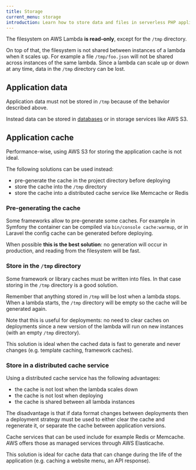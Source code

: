 ```yaml
---
title: Storage
current_menu: storage
introduction: Learn how to store data and files in serverless PHP applications running on AWS Lambda.
---
```


The filesystem on AWS Lambda **is read-only**, except for the `/tmp` directory.

On top of that, the filesystem is not shared between instances of a lambda when it scales up. For example a file `/tmp/foo.json` will not be shared across instances of the same lambda. Since a lambda can scale up or down at any time, data in the `/tmp` directory can be lost.

## Application data

Application data must not be stored in `/tmp` because of the behavior described above.

Instead data can be stored in [databases](/docs/environment/database.md) or in storage services like AWS S3.

## Application cache

Performance-wise, using AWS S3 for storing the application cache is not ideal.

The following solutions can be used instead:

- pre-generate the cache in the project directory before deploying
- store the cache into the `/tmp` directory
- store the cache into a distributed cache service like Memcache or Redis

### Pre-generating the cache

Some frameworks allow to pre-generate some caches. For example in Symfony the container can be compiled via `bin/console cache:warmup`, or in Laravel the config cache can be generated before deploying.

When possible **this is the best solution**: no generation will occur in production, and reading from the filesystem will be fast.

### Store in the `/tmp` directory

Some framework or library caches must be written into files. In that case storing in the `/tmp` directory is a good solution.

Remember that anything stored in `/tmp` will be lost when a lambda stops. When a lambda starts, the `/tmp` directory will be empty so the cache will be generated again.

Note that this is useful for deployments: no need to clear caches on deployments since a new version of the lambda will run on new instances (with an empty `/tmp` directory).

This solution is ideal when the cached data is fast to generate and never changes (e.g. template caching, framework caches).

### Store in a distributed cache service

Using a distributed cache service has the following advantages:

- the cache is not lost when the lambda scales down
- the cache is not lost when deploying
- the cache is shared between all lambda instances

The disadvantage is that if data format changes between deployments then a deployment strategy must be used to either clear the cache and regenerate it, or separate the cache between application versions.

Cache services that can be used include for example Redis or Memcache. AWS offers those as managed services through AWS Elasticache.

This solution is ideal for cache data that can change during the life of the application (e.g. caching a website menu, an API response).
